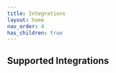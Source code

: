 ```yaml
---
title: Integrations
layout: home
nav_order: 4
has_children: true
---
```


## Supported Integrations
